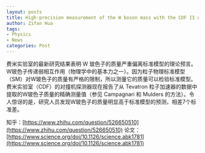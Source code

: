```yaml
---
layout: posts
title: High-precision measurement of the W boson mass with the CDF II detector
author: Zifan Hua
tags:
- Physics
- News
categories: Post
---
```


费米实验室的最新研究结果表明 W 玻色子的质量严重偏离标准模型的理论预言。W玻色子传递弱相互作用（物理学中的基本力之一）。因为粒子物理标准模型（SM）对W玻色子的质量有严格的限制，所以测量它的质量可以检验标准模型。费米实验室（CDF）的对撞机探测器现在报告了从 Tevatron 粒子加速器的数据中提取的W玻色子质量的精确测量值（参见 Campagnari 和 Mulders 的方法）。令人惊讶的是，研究人员发现W玻色子的质量明显高于标准模型的预测，相差7个标准差。

知乎：[https://www.zhihu.com/question/526650510](https://www.zhihu.com/question/526650510)
论文：[https://www.science.org/doi/10.1126/science.abk1781](https://www.science.org/doi/10.1126/science.abk1781)